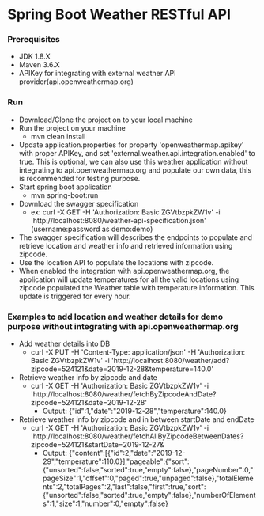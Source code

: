 # Spring Boot Weather RESTful API

### Prerequisites
  * JDK 1.8.X
  * Maven 3.6.X
  * APIKey for integrating with external weather API provider(api.openweathermap.org)
### Run 
  * Download/Clone the project on to your local machine
  * Run the project on your machine
    - mvn clean install
  * Update application.properties for property 'openweathermap.apikey' with proper APIKey, and set 'external.weather.api.integration.enabled' to true. This is optional, we can also use this weather application without integrating to api.openweathermap.org and populate our own data, this is recommended for testing purpose.
  * Start spring boot application
    - mvn spring-boot:run
  * Download the swagger specification
    - ex: curl -X GET -H 'Authorization: Basic ZGVtbzpkZW1v' -i 'http://localhost:8080/weather-api-specification.json' (username:password as demo:demo)
  * The swagger specification will describes the endpoints to populate and retrieve location and weather info and retrieved information using zipcode.
  * Use the location API to populate the locations with zipcode.
  * When enabled the integration with api.openweathermap.org, the application will update temperatures for all the valid locations using zipcode populated the Weather table with temperature information. This update is triggered for every hour.
### Examples to add location and weather details for demo purpose without integrating with api.openweathermap.org
  * Add weather details into DB
    - curl -X PUT -H 'Content-Type: application/json' -H 'Authorization: Basic ZGVtbzpkZW1v' -i 'http://localhost:8080/weather/add?zipcode=524121&date=2019-12-28&temperature=140.0'
  * Retrieve weather info by zipcode and date
    - curl -X GET -H 'Authorization: Basic ZGVtbzpkZW1v' -i 'http://localhost:8080/weather/fetchByZipcodeAndDate?zipcode=524121&date=2019-12-28'
      - Output: {"id":1,"date":"2019-12-28","temperature":140.0}
  * Retrieve weather info by zipcode and in between startDate and endDate
    - curl -X GET -H 'Authorization: Basic ZGVtbzpkZW1v' -i 'http://localhost:8080/weather/fetchAllByZipcodeBetweenDates?zipcode=524121&startDate=2019-12-27&
      - Output: {"content":[{"id":2,"date":"2019-12-29","temperature":110.0}],"pageable":{"sort": {"unsorted":false,"sorted":true,"empty":false},"pageNumber":0,"pageSize":1,"offset":0,"paged":true,"unpaged":false},"totalElements":2,"totalPages":2,"last":false,"first":true,"sort":{"unsorted":false,"sorted":true,"empty":false},"numberOfElements":1,"size":1,"number":0,"empty":false}
